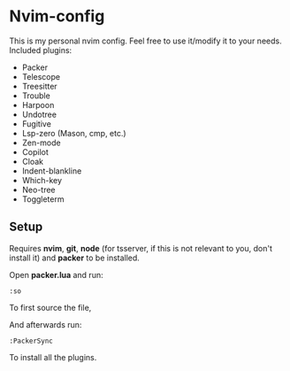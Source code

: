 # Nvim-config

This is my personal nvim config. Feel free to use it/modify it to your needs.
Included plugins:

- Packer
- Telescope
- Treesitter
- Trouble
- Harpoon
- Undotree
- Fugitive
- Lsp-zero (Mason, cmp, etc.)
- Zen-mode
- Copilot
- Cloak
- Indent-blankline
- Which-key
- Neo-tree
- Toggleterm

## Setup

Requires **nvim**, **git**, **node** (for tsserver, if this is not relevant to you, don't install it) and **packer** to be installed.

Open **packer.lua** and run:
```
:so
```
To first source the file,

And afterwards run:
```
:PackerSync
```
To install all the plugins.
